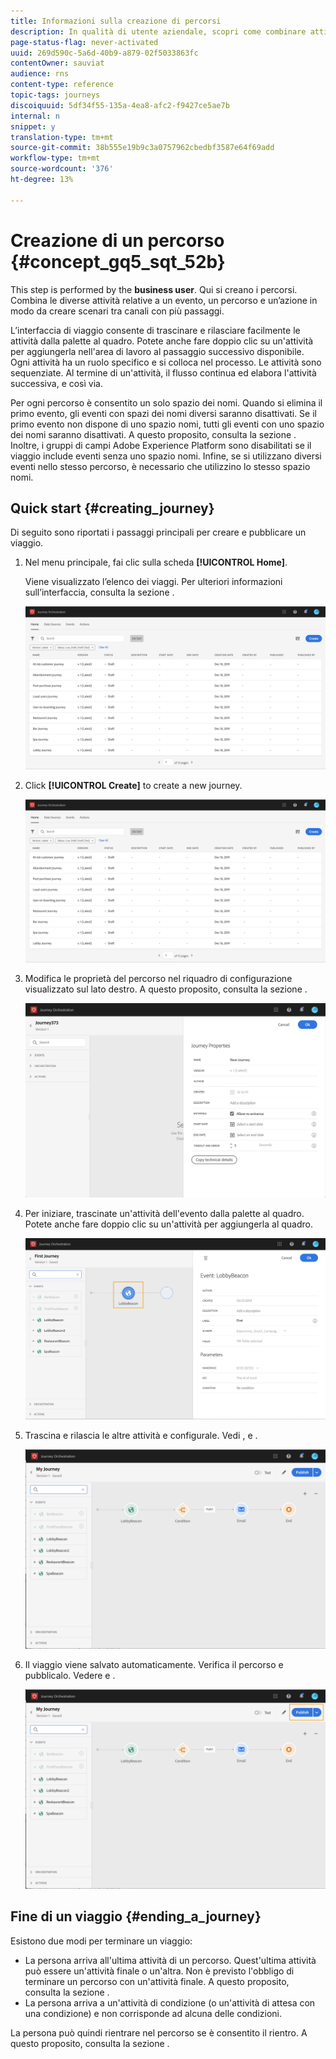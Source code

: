 ```yaml
---
title: Informazioni sulla creazione di percorsi
description: In qualità di utente aziendale, scopri come combinare attività di evento, orchestrazione e azione per creare un percorso.
page-status-flag: never-activated
uuid: 269d590c-5a6d-40b9-a879-02f5033863fc
contentOwner: sauviat
audience: rns
content-type: reference
topic-tags: journeys
discoiquuid: 5df34f55-135a-4ea8-afc2-f9427ce5ae7b
internal: n
snippet: y
translation-type: tm+mt
source-git-commit: 38b555e19b9c3a0757962cbedbf3587e64f69add
workflow-type: tm+mt
source-wordcount: '376'
ht-degree: 13%

---
```




# Creazione di un percorso {#concept_gq5_sqt_52b}

This step is performed by the **business user**. Qui si creano i percorsi. Combina le diverse attività relative a un evento, un percorso e un’azione in modo da creare scenari tra canali con più passaggi.

L’interfaccia di viaggio consente di trascinare e rilasciare facilmente le attività dalla palette al quadro. Potete anche fare doppio clic su un&#39;attività per aggiungerla nell&#39;area di lavoro al passaggio successivo disponibile. Ogni attività ha un ruolo specifico e si colloca nel processo. Le attività sono sequenziate. Al termine di un&#39;attività, il flusso continua ed elabora l&#39;attività successiva, e così via.

Per ogni percorso è consentito un solo spazio dei nomi. Quando si elimina il primo evento, gli eventi con spazi dei nomi diversi saranno disattivati. Se il primo evento non dispone di uno spazio nomi, tutti gli eventi con uno spazio dei nomi saranno disattivati. A questo proposito, consulta la sezione [](../event/selecting-the-namespace.md). Inoltre, i gruppi di campi Adobe Experience Platform sono disabilitati se il viaggio include eventi senza uno spazio nomi. Infine, se si utilizzano diversi eventi nello stesso percorso, è necessario che utilizzino lo stesso spazio nomi.

## Quick start {#creating_journey}

Di seguito sono riportati i passaggi principali per creare e pubblicare un viaggio.

1. Nel menu principale, fai clic sulla scheda **[!UICONTROL Home]**.

   Viene visualizzato l’elenco dei viaggi. Per ulteriori informazioni sull’interfaccia, consulta la sezione [](../building-journeys/using-the-journey-designer.md).

   ![](../assets/journey30.png)

1. Click **[!UICONTROL Create]** to create a new journey.

   ![](../assets/journey31.png)

1. Modifica le proprietà del percorso nel riquadro di configurazione visualizzato sul lato destro. A questo proposito, consulta la sezione [](../building-journeys/changing-properties.md).

   ![](../assets/journey32.png)

1. Per iniziare, trascinate un&#39;attività dell&#39;evento dalla palette al quadro. Potete anche fare doppio clic su un&#39;attività per aggiungerla al quadro.

   ![](../assets/journey33.png)

1. Trascina e rilascia le altre attività e configurale. Vedi [](../building-journeys/event-activities.md), [](../building-journeys/about-orchestration-activities.md) e [](../building-journeys/about-action-activities.md).

   ![](../assets/journey34.png)

1. Il viaggio viene salvato automaticamente. Verifica il percorso e pubblicalo. Vedere [](../building-journeys/testing-the-journey.md) e [](../building-journeys/publishing-the-journey.md).

   ![](../assets/journey36.png)

## Fine di un viaggio {#ending_a_journey}

Esistono due modi per terminare un viaggio:

* La persona arriva all&#39;ultima attività di un percorso. Quest&#39;ultima attività può essere un&#39;attività finale o un&#39;altra. Non è previsto l&#39;obbligo di terminare un percorso con un&#39;attività finale. A questo proposito, consulta la sezione [](../building-journeys/end-activity.md).
* La persona arriva a un&#39;attività di condizione (o un&#39;attività di attesa con una condizione) e non corrisponde ad alcuna delle condizioni.

La persona può quindi rientrare nel percorso se è consentito il rientro. A questo proposito, consulta la sezione [](../building-journeys/changing-properties.md).
